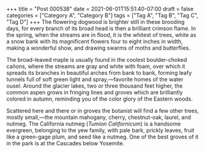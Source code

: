 +++
title = "Post 000538"
date = 2021-06-01T15:51:40-07:00
draft = false
categories = ["Category A", "Category B"]
tags = ["Tag A", "Tag B", "Tag C", "Tag D"]
+++
The flowering dogwood is brighter still in these brooding days, for every branch of its broad head is then a brilliant crimson flame. In the spring, when the streams are in flood, it is the whitest of trees, white as a snow bank with its magnificent flowers four to eight inches in width, making a wonderful show, and drawing swarms of moths and butterflies.

The broad-leaved maple is usually found in the coolest boulder-choked cañons, where the streams are gray and white with foam, over which it spreads its branches in beautiful arches from bank to bank, forming leafy tunnels full of soft green light and spray,—favorite homes of the water ousel. Around the glacier lakes, two or three thousand feet higher, the common aspen grows in fringing lines and groves which are brilliantly colored in autumn, reminding you of the color glory of the Eastern woods.

Scattered here and there or in groves the botanist will find a few other trees, mostly small,—the mountain mahogany, cherry, chestnut-oak, laurel, and nutmeg. The California nutmeg (_Tumion Californicum_) is a handsome evergreen, belonging to the yew family, with pale bark, prickly leaves, fruit like a green-gage plum, and seed like a nutmeg. One of the best groves of it in the park is at the Cascades below Yosemite.
